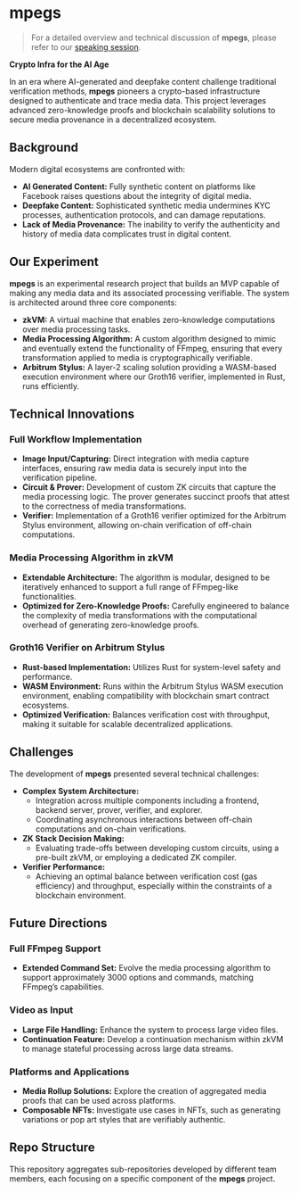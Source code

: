 # mpegs

> For a detailed overview and technical discussion of **mpegs**, please refer to our [speaking session](https://www.youtube.com/watch?v=Cpf1yHwr3wQ).
>

**Crypto Infra for the AI Age**

In an era where AI-generated and deepfake content challenge traditional verification methods, **mpegs** pioneers a crypto-based infrastructure designed to authenticate and trace media data. This project leverages advanced zero-knowledge proofs and blockchain scalability solutions to secure media provenance in a decentralized ecosystem.

## Background

Modern digital ecosystems are confronted with:
- **AI Generated Content:** Fully synthetic content on platforms like Facebook raises questions about the integrity of digital media.
- **Deepfake Content:** Sophisticated synthetic media undermines KYC processes, authentication protocols, and can damage reputations.
- **Lack of Media Provenance:** The inability to verify the authenticity and history of media data complicates trust in digital content.

## Our Experiment

**mpegs** is an experimental research project that builds an MVP capable of making any media data and its associated processing verifiable. The system is architected around three core components:
- **zkVM:** A virtual machine that enables zero-knowledge computations over media processing tasks.
- **Media Processing Algorithm:** A custom algorithm designed to mimic and eventually extend the functionality of FFmpeg, ensuring that every transformation applied to media is cryptographically verifiable.
- **Arbitrum Stylus:** A layer-2 scaling solution providing a WASM-based execution environment where our Groth16 verifier, implemented in Rust, runs efficiently.

## Technical Innovations

### Full Workflow Implementation
- **Image Input/Capturing:** Direct integration with media capture interfaces, ensuring raw media data is securely input into the verification pipeline.
- **Circuit & Prover:** Development of custom ZK circuits that capture the media processing logic. The prover generates succinct proofs that attest to the correctness of media transformations.
- **Verifier:** Implementation of a Groth16 verifier optimized for the Arbitrum Stylus environment, allowing on-chain verification of off-chain computations.

### Media Processing Algorithm in zkVM
- **Extendable Architecture:** The algorithm is modular, designed to be iteratively enhanced to support a full range of FFmpeg-like functionalities.
- **Optimized for Zero-Knowledge Proofs:** Carefully engineered to balance the complexity of media transformations with the computational overhead of generating zero-knowledge proofs.

### Groth16 Verifier on Arbitrum Stylus
- **Rust-based Implementation:** Utilizes Rust for system-level safety and performance.
- **WASM Environment:** Runs within the Arbitrum Stylus WASM execution environment, enabling compatibility with blockchain smart contract ecosystems.
- **Optimized Verification:** Balances verification cost with throughput, making it suitable for scalable decentralized applications.

## Challenges

The development of **mpegs** presented several technical challenges:
- **Complex System Architecture:**
  - Integration across multiple components including a frontend, backend server, prover, verifier, and explorer.
  - Coordinating asynchronous interactions between off-chain computations and on-chain verifications.
- **ZK Stack Decision Making:**
  - Evaluating trade-offs between developing custom circuits, using a pre-built zkVM, or employing a dedicated ZK compiler.
- **Verifier Performance:**
  - Achieving an optimal balance between verification cost (gas efficiency) and throughput, especially within the constraints of a blockchain environment.

## Future Directions

### Full FFmpeg Support
- **Extended Command Set:** Evolve the media processing algorithm to support approximately 3000 options and commands, matching FFmpeg’s capabilities.

### Video as Input
- **Large File Handling:** Enhance the system to process large video files.
- **Continuation Feature:** Develop a continuation mechanism within zkVM to manage stateful processing across large data streams.

### Platforms and Applications
- **Media Rollup Solutions:** Explore the creation of aggregated media proofs that can be used across platforms.
- **Composable NFTs:** Investigate use cases in NFTs, such as generating variations or pop art styles that are verifiably authentic.

## Repo Structure

This repository aggregates sub-repositories developed by different team members, each focusing on a specific component of the **mpegs** project.
